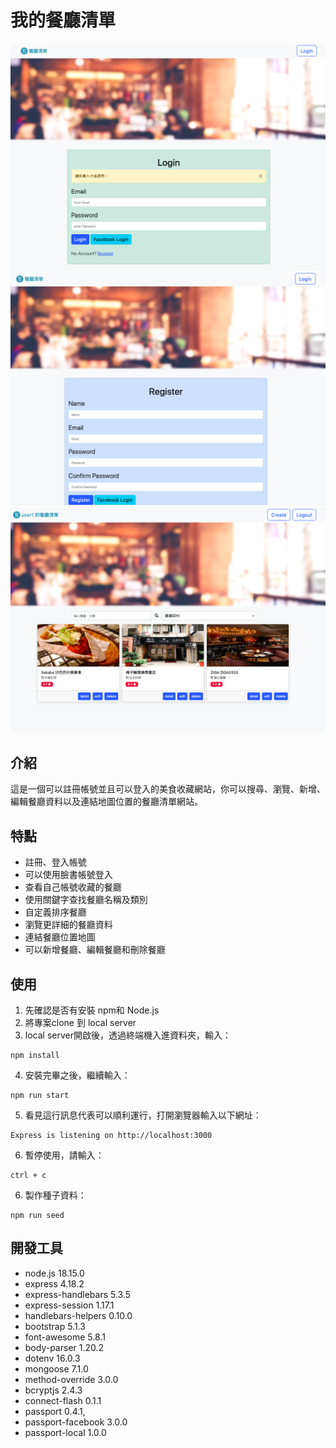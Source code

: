 # 我的餐廳清單
![1](https://raw.githubusercontent.com/Sawd1208/restaurant-list/main/public/image/1.png)
![2](https://raw.githubusercontent.com/Sawd1208/restaurant-list/main/public/image/2.png)
![3](https://raw.githubusercontent.com/Sawd1208/restaurant-list/main/public/image/3.png)



## 介紹
這是一個可以註冊帳號並且可以登入的美食收藏網站，你可以搜尋、瀏覽、新增、編輯餐廳資料以及連結地圖位置的餐廳清單網站。

## 特點
- 註冊、登入帳號
- 可以使用臉書帳號登入
- 查看自己帳號收藏的餐廳
- 使用關鍵字查找餐廳名稱及類別
- 自定義排序餐廳
- 瀏覽更詳細的餐廳資料
- 連結餐廳位置地圖
- 可以新增餐廳、編輯餐廳和刪除餐廳

## 使用
1. 先確認是否有安裝 npm和 Node.js
2. 將專案clone 到 local server
3. local server開啟後，透過終端機入進資料夾，輸入：
```
npm install
```
4. 安裝完畢之後，繼續輸入：
```
npm run start
```
5. 看見這行訊息代表可以順利運行，打開瀏覽器輸入以下網址：
```
Express is listening on http://localhost:3000
```
6. 暫停使用，請輸入：
```
ctrl + c
```
6. 製作種子資料：
```
npm run seed
```

## 開發工具
- node.js 18.15.0
- express 4.18.2
- express-handlebars 5.3.5
- express-session 1.17.1
- handlebars-helpers 0.10.0
- bootstrap 5.1.3
- font-awesome 5.8.1
- body-parser 1.20.2
- dotenv 16.0.3
- mongoose 7.1.0
- method-override 3.0.0
- bcryptjs 2.4.3
- connect-flash 0.1.1
- passport 0.4.1,
- passport-facebook 3.0.0
- passport-local 1.0.0